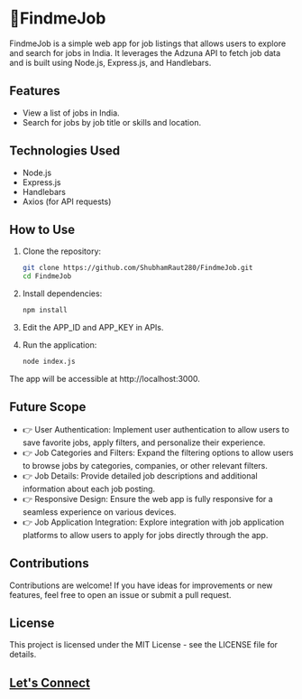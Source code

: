 # 🚀FindmeJob

FindmeJob is a simple web app for job listings that allows users to explore and search for jobs in India. It leverages the Adzuna API to fetch job data and is built using Node.js, Express.js, and Handlebars.

## Features

- View a list of jobs in India.
- Search for jobs by job title or skills and location.


## Technologies Used

- Node.js
- Express.js
- Handlebars
- Axios (for API requests)

## How to Use

1. Clone the repository:

   ```bash
   git clone https://github.com/ShubhamRaut280/FindmeJob.git
   cd FindmeJob
   ```
2. Install dependencies:

   ```bash
   npm install
   ```

3. Edit the APP_ID and APP_KEY in APIs.
4. Run the application:

   ```bash
   node index.js
   ```

The app will be accessible at http://localhost:3000.

## Future Scope

* 👉 User Authentication: Implement user authentication to allow users to save favorite jobs, apply filters, and personalize their experience.
* 👉 Job Categories and Filters: Expand the filtering options to allow users to browse jobs by categories, companies, or other relevant filters.
* 👉 Job Details: Provide detailed job descriptions and additional information about each job posting.
* 👉 Responsive Design: Ensure the web app is fully responsive for a seamless experience on various devices.
* 👉 Job Application Integration: Explore integration with job application platforms to allow users to apply for jobs directly through the app.

## Contributions

Contributions are welcome! If you have ideas for improvements or new features, feel free to open an issue or submit a pull request.

## License

This project is licensed under the MIT License - see the LICENSE file for details.

## [Let&#39;s Connect](http://linkedin.com/in/suyogchavan/)
